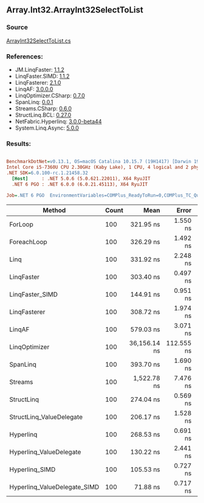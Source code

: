 ﻿## Array.Int32.ArrayInt32SelectToList

### Source
[ArrayInt32SelectToList.cs](../LinqBenchmarks/Array/Int32/ArrayInt32SelectToList.cs)

### References:
- JM.LinqFaster: [1.1.2](https://www.nuget.org/packages/JM.LinqFaster/1.1.2)
- LinqFaster.SIMD: [1.1.2](https://www.nuget.org/packages/LinqFaster.SIMD/1.0.3)
- LinqFasterer: [2.1.0](https://www.nuget.org/packages/LinqFasterer/2.1.0)
- LinqAF: [3.0.0.0](https://www.nuget.org/packages/LinqAF/3.0.0.0)
- LinqOptimizer.CSharp: [0.7.0](https://www.nuget.org/packages/LinqOptimizer.CSharp/0.7.0)
- SpanLinq: [0.0.1](https://www.nuget.org/packages/SpanLinq/0.0.1)
- Streams.CSharp: [0.6.0](https://www.nuget.org/packages/Streams.CSharp/0.6.0)
- StructLinq.BCL: [0.27.0](https://www.nuget.org/packages/StructLinq/0.27.0)
- NetFabric.Hyperlinq: [3.0.0-beta44](https://www.nuget.org/packages/NetFabric.Hyperlinq/3.0.0-beta44)
- System.Linq.Async: [5.0.0](https://www.nuget.org/packages/System.Linq.Async/5.0.0)

### Results:
``` ini

BenchmarkDotNet=v0.13.1, OS=macOS Catalina 10.15.7 (19H1417) [Darwin 19.6.0]
Intel Core i5-7360U CPU 2.30GHz (Kaby Lake), 1 CPU, 4 logical and 2 physical cores
.NET SDK=6.0.100-rc.1.21458.32
  [Host]     : .NET 5.0.6 (5.0.621.22011), X64 RyuJIT
  .NET 6 PGO : .NET 6.0.0 (6.0.21.45113), X64 RyuJIT

Job=.NET 6 PGO  EnvironmentVariables=COMPlus_ReadyToRun=0,COMPlus_TC_QuickJitForLoops=1,COMPlus_TieredPGO=1  Runtime=.NET 6.0  

```
|                       Method | Count |         Mean |      Error |    StdDev |          Ratio | RatioSD |   Gen 0 | Allocated |
|----------------------------- |------ |-------------:|-----------:|----------:|---------------:|--------:|--------:|----------:|
|                      ForLoop |   100 |    321.95 ns |   1.550 ns |  1.450 ns |       baseline |         |  0.5660 |   1,184 B |
|                  ForeachLoop |   100 |    326.29 ns |   1.492 ns |  1.323 ns |   1.01x slower |   0.00x |  0.5660 |   1,184 B |
|                         Linq |   100 |    331.92 ns |   2.248 ns |  2.103 ns |   1.03x slower |   0.01x |  0.2408 |     504 B |
|                   LinqFaster |   100 |    303.40 ns |   0.497 ns |  0.388 ns |   1.06x faster |   0.01x |  0.4206 |     880 B |
|              LinqFaster_SIMD |   100 |    144.91 ns |   0.951 ns |  0.890 ns |   2.22x faster |   0.02x |  0.4208 |     880 B |
|                 LinqFasterer |   100 |    308.72 ns |   1.974 ns |  1.750 ns |   1.04x faster |   0.01x |  0.4206 |     880 B |
|                       LinqAF |   100 |    579.03 ns |   3.071 ns |  2.722 ns |   1.80x slower |   0.01x |  0.5655 |   1,184 B |
|                LinqOptimizer |   100 | 36,156.14 ns | 112.555 ns | 87.875 ns | 112.24x slower |   0.60x | 13.5498 |  28,340 B |
|                     SpanLinq |   100 |    393.70 ns |   1.690 ns |  1.581 ns |   1.22x slower |   0.01x |  0.2179 |     456 B |
|                      Streams |   100 |  1,522.78 ns |   7.476 ns |  6.993 ns |   4.73x slower |   0.02x |  0.7534 |   1,576 B |
|                   StructLinq |   100 |    274.04 ns |   0.569 ns |  0.444 ns |   1.18x faster |   0.01x |  0.2484 |     520 B |
|     StructLinq_ValueDelegate |   100 |    206.17 ns |   1.528 ns |  1.355 ns |   1.56x faster |   0.01x |  0.2370 |     496 B |
|                    Hyperlinq |   100 |    268.53 ns |   0.691 ns |  0.539 ns |   1.20x faster |   0.01x |  0.2179 |     456 B |
|      Hyperlinq_ValueDelegate |   100 |    130.22 ns |   2.441 ns |  2.164 ns |   2.47x faster |   0.04x |  0.2179 |     456 B |
|               Hyperlinq_SIMD |   100 |    105.53 ns |   0.727 ns |  0.680 ns |   3.05x faster |   0.02x |  0.2180 |     456 B |
| Hyperlinq_ValueDelegate_SIMD |   100 |     71.88 ns |   0.717 ns |  0.636 ns |   4.48x faster |   0.04x |  0.2180 |     456 B |
